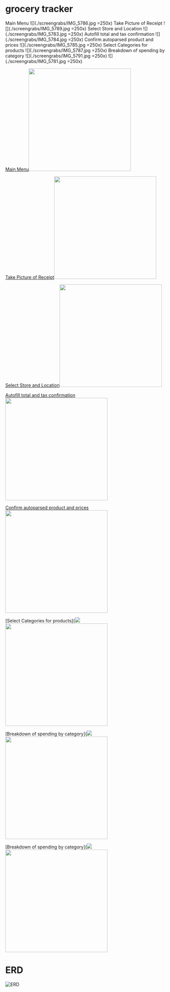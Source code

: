 # grocery tracker



Main Menu
![](./screengrabs/IMG_5786.jpg =250x)
Take Picture of Receipt
![](./screengrabs/IMG_5789.jpg =250x)
Select Store and Location
![](./screengrabs/IMG_5783.jpg =250x)
Autofill total and tax confirmation
![](./screengrabs/IMG_5784.jpg =250x)
Confirm autoparsed product and prices
![](./screengrabs/IMG_5785.jpg =250x)
Select Categories for products
![](./screengrabs/IMG_5787.jpg =250x)
Breakdown of spending by category
![](./screengrabs/IMG_5791.jpg =250x)
![](./screengrabs/IMG_5781.jpg =250x)




[Main Menu](/screengrabs/IMG_5786.jpg)<img src="/screengrabs/IMG_5786.jpg" height="320">

[Take Picture of Receipt](./screengrabs/IMG_5789.jpg)<img src="./screengrabs/IMG_5789.jpg" height="320">

[Select Store and Location](./screengrabs/IMG_5783.jpg)<img src="./screengrabs/IMG_5783.jpg" height="320">

[Autofill total and tax confirmation](./screengrabs/IMG_5784.jpg)<img src="./screengrabs/IMG_5784.jpg" height="320">

[Confirm autoparsed product and prices](./screengrabs/IMG_5785.jpg)<img src="./screengrabs/IMG_5785.jpg" height="320">

[Select Categories for products](![](./screengrabs/IMG_5787.jpg)<img src="./screengrabs/IMG_5787.jpg" height="320">

[Breakdown of spending by category](![](./screengrabs/IMG_5791.jpg)<img src="./screengrabs/IMG_5791.jpg" height="320">

[Breakdown of spending by category](![](./screengrabs/IMG_5781.jpg)<img src="./screengrabs/IMG_5781.jpg" height="320">


# ERD
![ERD](/ERD/ERD.png?raw=true "ERD")
